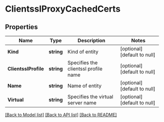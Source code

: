 # ClientsslProxyCachedCerts

## Properties
Name | Type | Description | Notes
------------ | ------------- | ------------- | -------------
**Kind** | **string** | Kind of entity | [optional] [default to null]
**ClientsslProfile** | **string** | Specifies the clientssl profile name | [optional] [default to null]
**Name** | **string** | Name of entity | [optional] [default to null]
**Virtual** | **string** | Specifies the virtual server name | [optional] [default to null]

[[Back to Model list]](../README.md#documentation-for-models) [[Back to API list]](../README.md#documentation-for-api-endpoints) [[Back to README]](../README.md)


